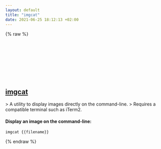 ```yaml
---
layout: default
title: "imgcat"
date: 2021-06-25 18:12:13 +02:00
---
```

{% raw %}
<h2 id="imgcat">
  <a href="/en/osx/imgcat.html">imgcat</a> <a href="#imgcat"><svg class="icon">
    <use href="/assets/images/unicode_sprite.svg#link" />
  </svg></a>
</h2>
> A utility to display images directly on the command-line.
> Requires a compatible terminal such as iTerm2.

#### Display an image on the command-line:
```shell
imgcat {{filename}}
```
{% endraw %}